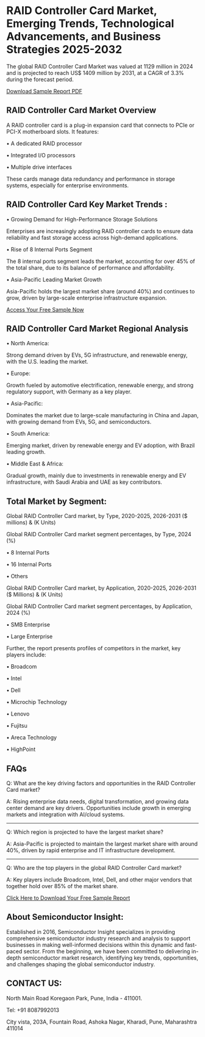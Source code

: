 <h1>RAID Controller Card Market, Emerging Trends, Technological Advancements, and Business Strategies 2025-2032</h1>

The global RAID Controller Card Market was valued at 1129 million in 2024 and is projected to reach US$ 1409 million by 2031, at a CAGR of 3.3% during the forecast period.

[Download Sample Report PDF](https://semiconductorinsight.com/download-sample-report/?product_id=90859)

<h2>RAID Controller Card Market Overview</h2>

A RAID controller card is a plug-in expansion card that connects to PCIe or PCI-X motherboard slots. It features:

•	A dedicated RAID processor

•	Integrated I/O processors

•	Multiple drive interfaces

These cards manage data redundancy and performance in storage systems, especially for enterprise environments.

<h2>RAID Controller Card Key Market Trends  :</h2>

•	Growing Demand for High-Performance Storage Solutions

Enterprises are increasingly adopting RAID controller cards to ensure data reliability and fast storage access across high-demand applications.

•	Rise of 8 Internal Ports Segment

The 8 internal ports segment leads the market, accounting for over 45% of the total share, due to its balance of performance and affordability.

•	Asia-Pacific Leading Market Growth

Asia-Pacific holds the largest market share (around 40%) and continues to grow, driven by large-scale enterprise infrastructure expansion.

[Access Your Free Sample Now](https://semiconductorinsight.com/report/raid-controller-card-market/)

<h2>RAID Controller Card Market Regional Analysis </h2>

•	North America:

Strong demand driven by EVs, 5G infrastructure, and renewable energy, with the U.S. leading the market.

•	Europe:

Growth fueled by automotive electrification, renewable energy, and strong regulatory support, with Germany as a key player.

•	Asia-Pacific:

Dominates the market due to large-scale manufacturing in China and Japan, with growing demand from EVs, 5G, and semiconductors.

•	South America:

Emerging market, driven by renewable energy and EV adoption, with Brazil leading growth.

•	Middle East & Africa:

Gradual growth, mainly due to investments in renewable energy and EV infrastructure, with Saudi Arabia and UAE as key contributors.

<h2>Total Market by Segment:</h2>

Global RAID Controller Card market, by Type, 2020-2025, 2026-2031 ($ millions) & (K Units)

Global RAID Controller Card market segment percentages, by Type, 2024 (%)

•	8 Internal Ports

•	16 Internal Ports

•	Others

Global RAID Controller Card market, by Application, 2020-2025, 2026-2031 ($ Millions) & (K Units)

Global RAID Controller Card market segment percentages, by Application, 2024 (%)

•	SMB Enterprise

•	Large Enterprise

Further, the report presents profiles of competitors in the market, key players include:

•	Broadcom

•	Intel

•	Dell

•	Microchip Technology

•	Lenovo

•	Fujitsu

•	Areca Technology

•	HighPoint

<h2>FAQs</h2>

Q: What are the key driving factors and opportunities in the RAID Controller Card market?

A: Rising enterprise data needs, digital transformation, and growing data center demand are key drivers. Opportunities include growth in emerging markets and integration with AI/cloud systems.

________________________________________

Q: Which region is projected to have the largest market share?

A: Asia-Pacific is projected to maintain the largest market share with around 40%, driven by rapid enterprise and IT infrastructure development.
________________________________________
Q: Who are the top players in the global RAID Controller Card market?

A: Key players include Broadcom, Intel, Dell, and other major vendors that together hold over 85% of the market share.

[Click Here to Download Your Free Sample Report ](https://semiconductorinsight.com/download-sample-report/?product_id=90859)

<h2>About Semiconductor Insight:</h2>

Established in 2016, Semiconductor Insight specializes in providing comprehensive semiconductor industry research and analysis to support businesses in making well-informed decisions within this dynamic and fast-paced sector. From the beginning, we have been committed to delivering in-depth semiconductor market research, identifying key trends, opportunities, and challenges shaping the global semiconductor industry.

<h2>CONTACT US:</h2>

North Main Road Koregaon Park, Pune, India - 411001.

Tel: +91 8087992013

City vista, 203A, Fountain Road, Ashoka Nagar, Kharadi, Pune, Maharashtra 411014


